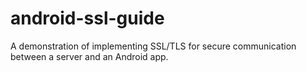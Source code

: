 # android-ssl-guide
 A demonstration of implementing SSL/TLS for secure communication between a server and an Android app.
